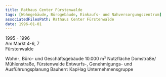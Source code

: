 ```yaml
---
title: Rathaus Center Fürstenwalde
tags: [Wohngebäude, Bürogebäude, Einkaufs- und Nahversorgungszentrum]
associatedFilesPath: Rathaus Center Fürstenwalde
date: 1996-01-01
---
```

1995 - 1996<br/>
Am Markt 4-6, 7<br/>
Fürstenwalde

Wohn-, Büro- und Geschäftsgebäude
10.000 m² Nutzfläche
Domstraße/ Mühlenstraße, Fürstenwalde
Entwurfs-, Genehmigungs- und Ausführungsplanung
Bauherr: KapHag Unternehmensgruppe
